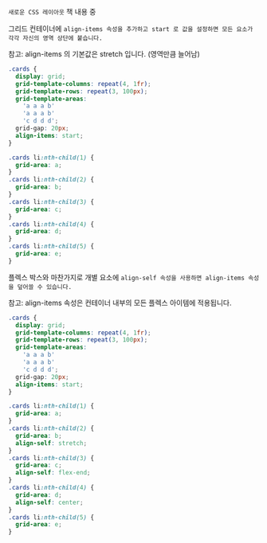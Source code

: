 `새로운 CSS 레이아웃` 책 내용 중

그리드 컨테이너에 `align-items 속성을 추가하고 start 로 값을 설정하면 모든 요소가 각각 자신의 영역 상단에 붙습니다.`

참고: align-items 의 기본값은 stretch 입니다. (영역만큼 늘어남)

```css
.cards {
  display: grid;
  grid-template-columns: repeat(4, 1fr);
  grid-template-rows: repeat(3, 100px);
  grid-template-areas:
    'a a a b'
    'a a a b'
    'c d d d';
  grid-gap: 20px;
  align-items: start;
}

.cards li:nth-child(1) {
  grid-area: a;
}
.cards li:nth-child(2) {
  grid-area: b;
}
.cards li:nth-child(3) {
  grid-area: c;
}
.cards li:nth-child(4) {
  grid-area: d;
}
.cards li:nth-child(5) {
  grid-area: e;
}
```

플렉스 박스와 마찬가지로 개별 요소에 `align-self 속성을 사용하면 align-items 속성을 덮어쓸 수 있습니다.`

참고: align-items 속성은 컨테이너 내부의 모든 플렉스 아이템에 적용됩니다.

```css
.cards {
  display: grid;
  grid-template-columns: repeat(4, 1fr);
  grid-template-rows: repeat(3, 100px);
  grid-template-areas:
    'a a a b'
    'a a a b'
    'c d d d';
  grid-gap: 20px;
  align-items: start;
}

.cards li:nth-child(1) {
  grid-area: a;
}
.cards li:nth-child(2) {
  grid-area: b;
  align-self: stretch;
}
.cards li:nth-child(3) {
  grid-area: c;
  align-self: flex-end;
}
.cards li:nth-child(4) {
  grid-area: d;
  align-self: center;
}
.cards li:nth-child(5) {
  grid-area: e;
}
```

